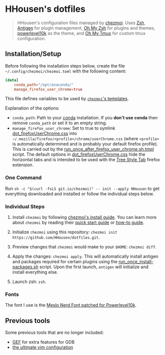 # HHousen's dotfiles

> HHousen's configuration files managed by [chezmoi](https://github.com/twpayne/chezmoi). Uses [Zsh](https://en.wikipedia.org/wiki/Z_shell), [Antigen](https://github.com/zsh-users/antigen) for plugin management, [Oh My Zsh](https://github.com/ohmyzsh/ohmyzsh/) for plugins and themes, [powerlevel10k](https://github.com/romkatv/powerlevel10k) as the theme, and [Oh My Tmux](https://github.com/gpakosz/.tmux) for custom tmux configuration.

## Installation/Setup

Before following the installation steps below, create the file `~/.config/chezmoi/chezmoi.toml` with the following content:

```toml
[data]
    conda_path="/opt/anaconda/"
    manage_firefox_user_chrome=true
```

This file defines variables to be used by [`chezmoi`'s templates](https://github.com/twpayne/chezmoi/blob/master/docs/HOWTO.md#use-templates).

Explanation of the options:

- `conda_path`: Path to your [conda](https://docs.conda.io/en/latest/) installation. If you **don't use conda** then remove `conda_path` or set it to an empty string.
- `manage_firefox_user_chrome`: Set to true to symlink [dot_firefoxUserChrome.css](./dot_firefoxUserChrome.css) into `~/.mozilla/firefox/<profile>/chrome/userChrome.css` (where `<profile>` is automatically determined and is probably your default firefox profile). This is carried out by the [run_once_after_firefox_user_chrome.sh.tmpl](./.chezmoiscripts/run_once_after_firefox_user_chrome.sh.tmpl) script. The default options in [dot_firefoxUserChrome.css](./dot_firefoxUserChrome.css) hide the horizontal tabs and is intended to be used with the [Tree Style Tab](https://github.com/piroor/treestyletab) firefox extension.

### One Command

Run `sh -c "$(curl -fsLS git.io/chezmoi)" -- init --apply HHousen` to get everything downloaded and installed or follow the individual steps below.

### Individual Steps

1. Install `chezmoi` by following [chezmoi's install guide](https://github.com/twpayne/chezmoi/blob/master/docs/INSTALL.md). You can learn more about `chezmoi` by reading their [quick start guide](https://github.com/twpayne/chezmoi/blob/master/docs/QUICKSTART.md) or [how-to guide](https://github.com/twpayne/chezmoi/blob/master/docs/HOWTO.md).

2. Initialize `chezmoi` using this repository: `chezmoi init https://github.com/HHousen/dotfiles.git`.

3. Preview changes that `chezmoi` would make to your `$HOME`: `chezmoi diff`.

4. Apply the changes: `chezmoi apply`. This will automatically install antigen and packages required for certain plugins using the [run_once_install-packages.sh](run_once_install-packages.sh) script. Upon the first launch, `antigen` will initialize and install everything else.

5. Launch zsh: `zsh`.

### Fonts

The font I use is the [Meslo Nerd Font patched for Powerlevel10k](https://github.com/romkatv/powerlevel10k#meslo-nerd-font-patched-for-powerlevel10k).

## Previous tools

Some previous tools that are no longer included:

- [GEF](https://github.com/hugsy/gef) for extra features for GDB
- [the ultimate vim configuration](https://github.com/amix/vimrc)

